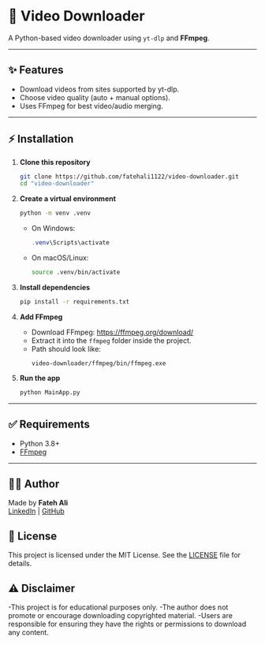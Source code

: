 # 🎥 Video Downloader  

A Python-based video downloader using `yt-dlp` and **FFmpeg**.  

---

## ✨ Features
- Download videos from sites supported by yt-dlp.  
- Choose video quality (auto + manual options).  
- Uses FFmpeg for best video/audio merging.  

---

## ⚡ Installation  

1. **Clone this repository**  
   ```bash
   git clone https://github.com/fatehali1122/video-downloader.git
   cd "video-downloader"
   ```

2. **Create a virtual environment**  
   ```bash
   python -m venv .venv
   ```
   - On Windows:  
     ```powershell
     .venv\Scripts\activate
     ```
   - On macOS/Linux:  
     ```bash
     source .venv/bin/activate
     ```

3. **Install dependencies**  
   ```bash
   pip install -r requirements.txt
   ```

4. **Add FFmpeg**  
   - Download FFmpeg: https://ffmpeg.org/download/  
   - Extract it into the `ffmpeg` folder inside the project.  
   - Path should look like:  
     ```
     video-downloader/ffmpeg/bin/ffmpeg.exe
     ```

5. **Run the app**  
   ```bash
   python MainApp.py
   ```

---

## ✅ Requirements
- Python 3.8+  
- [FFmpeg](https://ffmpeg.org/download/)  

---

## 👨‍💻 Author
Made by **Fateh Ali**  
[LinkedIn](https://www.linkedin.com/in/fateh-ali-072348352/) | [GitHub](https://github.com/fatehali1122)  

## 📜 License
This project is licensed under the MIT License. See the [LICENSE](LICENSE) file for details.

## ⚠️ Disclaimer

-This project is for educational purposes only.
-The author does not promote or encourage downloading copyrighted material.
-Users are responsible for ensuring they have the rights or permissions to download any content.
